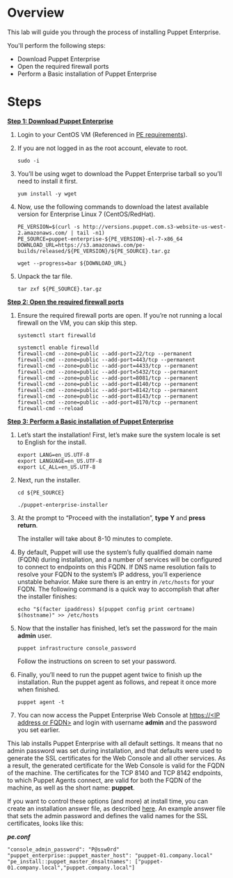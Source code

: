 # Overview

This lab will guide you through the process of installing Puppet Enterprise.

You'll perform the following steps:

* Download Puppet Enterprise
* Open the required firewall ports
* Perform a Basic installation of Puppet Enterprise

# Steps

**<span style="text-decoration:underline;">Step 1: Download Puppet Enterprise</span>**



1. Login to your CentOS VM (Referenced in <a href="https://puppet-enterprise-guide.com/theory/pe-prequisites.html#1.-puppet-enterprise" target="_blank">PE requirements</a>).
2. If you are not logged in as the root account, elevate to root.
   ```
   sudo -i
   ```
3. You’ll be using wget to download the Puppet Enterprise tarball so you’ll need to install it first.
    ```
    yum install -y wget
    ```
1. Now, use the following commands to download the latest available version for Enterprise Linux 7 (CentOS/RedHat).
 
    ```
    PE_VERSION=$(curl -s http://versions.puppet.com.s3-website-us-west-2.amazonaws.com/ | tail -n1)
    PE_SOURCE=puppet-enterprise-${PE_VERSION}-el-7-x86_64
    DOWNLOAD_URL=https://s3.amazonaws.com/pe-builds/released/${PE_VERSION}/${PE_SOURCE}.tar.gz
    ```
    ```
    wget --progress=bar ${DOWNLOAD_URL}
    ```


2. Unpack the tar file.
   ```
   tar zxf ${PE_SOURCE}.tar.gz
   ```

**<span style="text-decoration:underline;">Step 2: Open the required firewall ports</span>**



1. Ensure the required firewall ports are open. If you’re not running a local firewall on the VM, you can skip this step. 
    ```
    systemctl start firewalld
    ```

    ```
    systemctl enable firewalld
    firewall-cmd --zone=public --add-port=22/tcp --permanent
    firewall-cmd --zone=public --add-port=443/tcp --permanent
    firewall-cmd --zone=public --add-port=4433/tcp --permanent
    firewall-cmd --zone=public --add-port=5432/tcp --permanent
    firewall-cmd --zone=public --add-port=8081/tcp --permanent
    firewall-cmd --zone=public --add-port=8140/tcp --permanent
    firewall-cmd --zone=public --add-port=8142/tcp --permanent
    firewall-cmd --zone=public --add-port=8143/tcp --permanent
    firewall-cmd --zone=public --add-port=8170/tcp --permanent
    firewall-cmd --reload

    ```

**<span style="text-decoration:underline;">Step 3: Perform a Basic installation of Puppet Enterprise</span>**



1. Let’s start the installation!
First, let’s make sure the system locale is set to English for the install.
    ```
    export LANG=en_US.UTF-8
    export LANGUAGE=en_US.UTF-8
    export LC_ALL=en_US.UTF-8
    ```


1. Next, run the installer.
    ```
    cd ${PE_SOURCE}
    ```
    ```
    ./puppet-enterprise-installer
    ```

1. At the prompt to “Proceed with the installation”, **type Y** and **press return**. 
   
   The installer will take about 8-10 minutes to complete.
2. By default, Puppet will use the system’s fully qualified domain name (FQDN) during installation, and a number of services will be configured to connect to endpoints on this FQDN. If DNS name resolution fails to resolve your FQDN to the system’s IP address, you’ll experience unstable behavior. Make sure there is an entry in `/etc/hosts` for your FQDN. The following command is a quick way to accomplish that after the installer finishes:
    ```
    echo "$(facter ipaddress) $(puppet config print certname) $(hostname)" >> /etc/hosts
    ```
1. Now that the installer has finished, let’s set the password for the main **admin** user.
    ```
    puppet infrastructure console_password
    ```
    Follow the instructions on screen to set your password.
1. Finally, you’ll need to run the puppet agent twice to finish up the installation. Run the puppet agent as follows, and repeat it once more when finished.
   ```
   puppet agent -t
   ```
1. You can now access the Puppet Enterprise Web Console at <span style="text-decoration:underline;">https://&lt;IP address or FQDN></span> and login with username **admin** and the password you set earlier.

This lab installs Puppet Enterprise with all default settings. It means that no admin password was set during installation, and that defaults were used to generate the SSL certificates for the Web Console and all other services. As a result, the generated certificate for the Web Console is valid for the FQDN of the machine. The certificates for the TCP 8140 and TCP 8142 endpoints, to which Puppet Agents connect, are valid for both the FQDN of the machine, as well as the short name: **puppet**.

If you want to control these options (and more) at install time, you can create an installation answer file, as described [here](https://puppet.com/docs/pe/2021.2/installing_pe.html#configuration_parameters_and_the_pe.conf_file). An example answer file that sets the admin password and defines the valid names for the SSL certificates, looks like this:

_**pe.conf**_


```
"console_admin_password": "P@ssw0rd"
"puppet_enterprise::puppet_master_host": "puppet-01.company.local"
"pe_install::puppet_master_dnsaltnames": ["puppet-01.company.local","puppet.company.local"]
